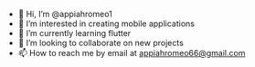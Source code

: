 - 👋 Hi, I’m @appiahromeo1
- 👀 I’m interested in creating mobile applications
- 🌱 I’m currently learning flutter
- 💞️ I’m looking to collaborate on new projects
- 📫 How to reach me by email at appiahromeo66@gmail.com

<!---
appiahromeo1/appiahromeo1 is a ✨ special ✨ repository because its `README.md` (this file) appears on your GitHub profile.
You can click the Preview link to take a look at your changes.
--->
